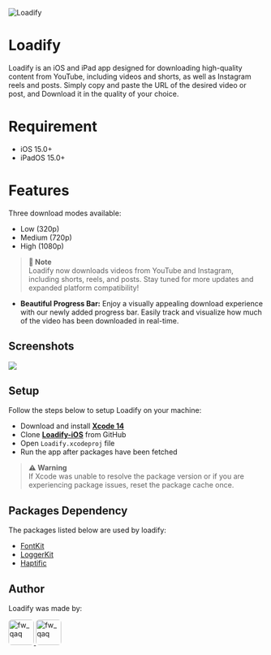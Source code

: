 ![Loadify](https://images.madrasvalley.com/loadify-cover.png)

# Loadify

Loadify is an iOS and iPad app designed for downloading high-quality content from YouTube, including videos and shorts, as well as Instagram reels and posts. Simply copy and paste the URL of the desired video or post, and Download it in the quality of your choice.

# Requirement

- iOS 15.0+
- iPadOS 15.0+

# Features

Three download modes available:

- Low (320p)
- Medium (720p)
- High (1080p)

> **📘 Note**\
> Loadify now downloads videos from YouTube and Instagram, including shorts, reels, and posts. Stay tuned for more updates and expanded platform compatibility!

- **Beautiful Progress Bar:** Enjoy a visually appealing download experience with our newly added progress bar. Easily track and visualize how much of the video has been downloaded in real-time.

## Screenshots

<div style="flex-direction: row"> 
    <img src="https://images.madrasvalley.com/loadify-background.png"> 
</div>

## Setup

Follow the steps below to setup Loadify on your machine:

- Download and install [**Xcode 14**](https://apps.apple.com/in/app/xcode/id497799835?mt=12)
- Clone [**Loadify-iOS**](https://github.com/VishwaiOSDev/Loadify-iOS) from GitHub
- Open `Loadify.xcodeproj` file
- Run the app after packages have been fetched

> **⚠️ Warning**\
> If Xcode was unable to resolve the package version or if you are experiencing package issues, reset the package cache once.

## Packages Dependency

The packages listed below are used by loadify:

- [FontKit](https://github.com/VishwaiOSDev/FontKit)
- [LoggerKit](https://github.com/VishwaiOSDev/LoggerKit)
- [Haptific](https://github.com/Vignesh-Thangamariappan/Haptific)

## Author

Loadify was made by:

<a href="https://github.com/VishwaiOSDev" title="VishwaiOSDev">
  <img src="https://avatars.githubusercontent.com/u/71421776?v=4" style="border-radius: 12%;" width="50;" alt="fw_qaq"/>
</a>
<a href="#" title="Priyanga Rani">
  <img src="https://avatars.githubusercontent.com/u/75720806?v=4" style="border-radius: 12%;" width="50;" alt="fw_qaq"/>
</a>
